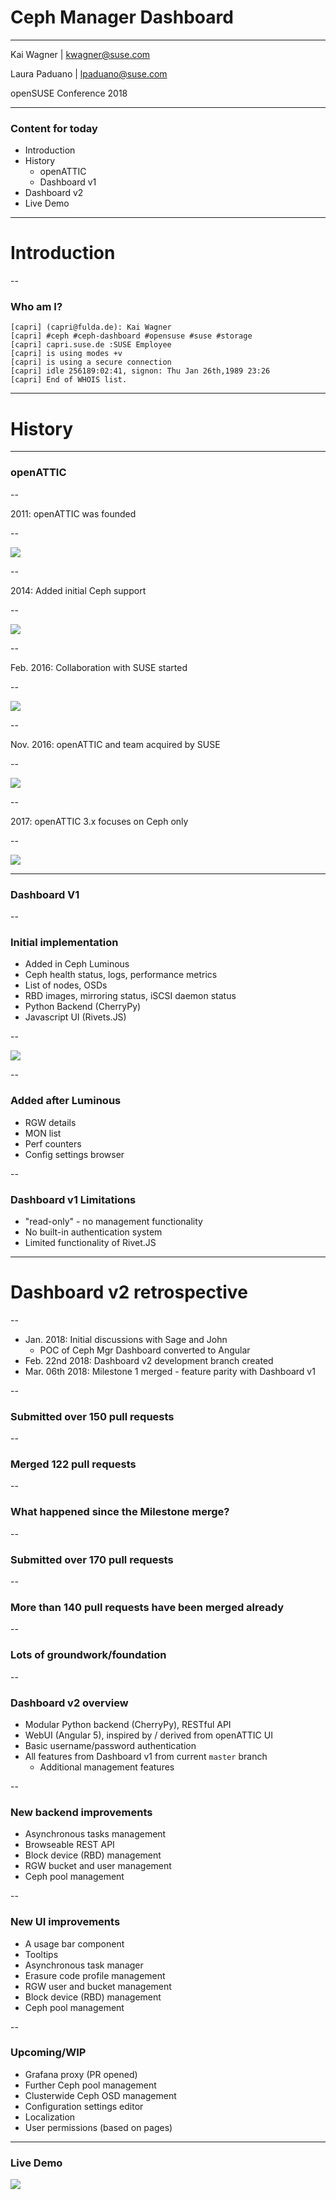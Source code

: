 # Ceph Manager Dashboard

<hr>
<p>Kai Wagner | <a href="mailto:kwagner@suse.com">kwagner@suse.com</a></p>
<p>Laura Paduano | <a href="mailto:lpaduano@suse.com">lpaduano@suse.com</a></p>
<p>openSUSE Conference 2018</p>

---

### Content for today

* Introduction
* History
  * openATTIC
  * Dashboard v1
* Dashboard v2
* Live Demo

---

# Introduction

--

### Who am I?

```
[capri] (capri@fulda.de): Kai Wagner
[capri] #ceph #ceph-dashboard #opensuse #suse #storage 
[capri] capri.suse.de :SUSE Employee 
[capri] is using modes +v
[capri] is using a secure connection
[capri] idle 256189:02:41, signon: Thu Jan 26th,1989 23:26
[capri] End of WHOIS list.
```

---

# History

---

### openATTIC

--

2011: openATTIC was founded

--

<img src="images/openattic-1.x.png" style="background:none; border:none; box-shadow:none;">

--

2014: Added initial Ceph support

--

<img src="images/openattic-crush-map.png" style="background:none; border:none; box-shadow:none;">

--

Feb. 2016: Collaboration with SUSE started

--

<img src="images/openattic-v2-monitoring.png" style="background:none; border:none; box-shadow:none;">

--

Nov. 2016: openATTIC and team acquired by SUSE

--

<img src="images/openattic-team-2016.jpg" style="background:none; border:none; box-shadow:none;">

--

2017: openATTIC 3.x focuses on Ceph only

--

<img src="images/openattic-v3-dashboard.png" style="background:none; border:none; box-shadow:none;">

---

### Dashboard V1

--

### Initial implementation

* Added in Ceph Luminous
* Ceph health status, logs, performance metrics
* List of nodes, OSDs
* RBD images, mirroring status, iSCSI daemon status
* Python Backend (CherryPy)
* Javascript UI (Rivets.JS)

--

<img src="images/dashboardv1_frontpage.png" style="background:none; border:none; box-shadow:none;">

--

### Added after Luminous
  
* RGW details
* MON list
* Perf counters
* Config settings browser

--

### Dashboard v1 Limitations

* "read-only" - no management functionality
* No built-in authentication system
* Limited functionality of Rivet.JS

---

# Dashboard v2 retrospective 

--

* Jan. 2018: Initial discussions with Sage and John
  * POC of Ceph Mgr Dashboard converted to Angular
* Feb. 22nd 2018: Dashboard v2 development branch created
* Mar. 06th 2018: Milestone 1 merged - feature parity with Dashboard v1

--

### Submitted over 150 pull requests

--

### Merged 122 pull requests

--

### What happened since the Milestone merge?

--

### Submitted over 170 pull requests

--

### More than 140 pull requests have been merged already

--

### Lots of groundwork/foundation

--

### Dashboard v2 overview

* Modular Python backend (CherryPy), RESTful API
* WebUI (Angular 5), inspired by / derived from openATTIC UI
* Basic username/password authentication
* All features from Dashboard v1 from current ``master`` branch
  * Additional management features

--

### New backend improvements

* Asynchronous tasks management
* Browseable REST API
* Block device (RBD) management
* RGW bucket and user management
* Ceph pool management

--

### New UI improvements

* A usage bar component
* Tooltips
* Asynchronous task manager
* Erasure code profile management
* RGW user and bucket management
* Block device (RBD) management
* Ceph pool management

--

### Upcoming/WIP

* Grafana proxy (PR opened)
* Further Ceph pool management
* Clusterwide Ceph OSD management
* Configuration settings editor
* Localization
* User permissions (based on pages)

---

### Live Demo

<a href="http://dilbert.com/strip/2000-12-30" target="_blank"><img src="images/openattic-login.png" /></a>
